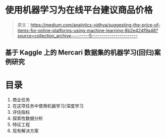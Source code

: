 # 使用机器学习为在线平台建议商品价格

> 原文：<https://medium.com/analytics-vidhya/suggesting-the-price-of-items-for-online-platforms-using-machine-learning-8b2e424f9a48?source=collection_archive---------5----------------------->

## 基于 Kaggle 上的 Mercari 数据集的机器学习(回归)案例研究

# **目录**

1.  商业任务
2.  在这项任务中使用机器学习/深度学习
3.  评估指标
4.  探索性数据分析
5.  特征工程
6.  现有解决方案